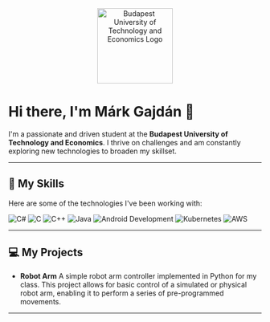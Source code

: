 <div align="center">
  <a href="https://www.bme.hu/" target="_blank">
    <img src="https://logowik.com/content/uploads/images/745_budapest_university_logo.jpg" alt="Budapest University of Technology and Economics Logo" width="150"/>
  </a>
</div>

# Hi there, I'm Márk Gajdán 👋

I'm a passionate and driven student at the **Budapest University of Technology and Economics**. I thrive on challenges and am constantly exploring new technologies to broaden my skillset.

---

## 🚀 My Skills

Here are some of the technologies I've been working with:

<div>
  <img src="https://img.shields.io/badge/C%23-239120?style=for-the-badge&logo=c-sharp&logoColor=white" alt="C#"/>
  <img src="https://img.shields.io/badge/C-A8B9CC?style=for-the-badge&logo=c&logoColor=white" alt="C"/>
  <img src="https://img.shields.io/badge/C%2B%2B-00599C?style=for-the-badge&logo=c%2B%2B&logoColor=white" alt="C++"/>
  <img src="https://img.shields.io/badge/Java-ED8B00?style=for-the-badge&logo=openjdk&logoColor=white" alt="Java"/>
  <img src="https://img.shields.io/badge/Android-3DDC84?style=for-the-badge&logo=android&logoColor=white" alt="Android Development"/>
  <img src="https://img.shields.io/badge/Kubernetes-326CE5?style=for-the-badge&logo=kubernetes&logoColor=white" alt="Kubernetes"/>
  <img src="https://img.shields.io/badge/AWS-232F3E?style=for-the-badge&logo=amazon-aws&logoColor=white" alt="AWS"/>
</div>

---

## 💻 My Projects

* **Robot Arm** A simple robot arm controller implemented in Python for my class. This project allows for basic control of a simulated or physical robot arm, enabling it to perform a series of pre-programmed movements.

---
